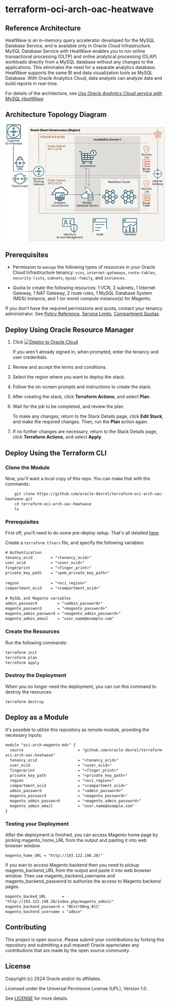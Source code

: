 # terraform-oci-arch-oac-heatwave

## Reference Architecture

HeatWave is an in-memory query accelerator developed for the MySQL Database Service, and is available only in Oracle Cloud Infrastructure. MySQL Database Service with HeatWave enables you to run online transactional processing (OLTP) and online analytical processing (OLAP) workloads directly from a MySQL database without any changes to the applications. This eliminates the need for a separate analytics database.
HeatWave supports the same BI and data visualization tools as MySQL Database. With Oracle Analytics Cloud, data analysts can analyze data and build reports in real-time.

For details of the architecture, see [_Use Oracle Analytics Cloud service with MySQL HeatWave_](https://docs.oracle.com/en/solutions/oac-with-heatwave/index.html)

## Architecture Topology Diagram

![](./images/architecture-oac-heatwave.png)

## Prerequisites

- Permission to `manage` the following types of resources in your Oracle Cloud Infrastructure tenancy: `vcns`, `internet-gateways`, `route-tables`, `security-lists`, `subnets`, `mysql-family`, and `instances`.

- Quota to create the following resources: 1 VCN, 2 subnets, 1 Internet Gateway, 1 NAT Gateway, 2 route rules, 1 MySQL Database System (MDS) instance, and 1 (or more) compute instance(s) for Magento.

If you don't have the required permissions and quota, contact your tenancy administrator. See [Policy Reference](https://docs.cloud.oracle.com/en-us/iaas/Content/Identity/Reference/policyreference.htm), [Service Limits](https://docs.cloud.oracle.com/en-us/iaas/Content/General/Concepts/servicelimits.htm), [Compartment Quotas](https://docs.cloud.oracle.com/iaas/Content/General/Concepts/resourcequotas.htm).

## Deploy Using Oracle Resource Manager

1. Click [![Deploy to Oracle Cloud](https://oci-resourcemanager-plugin.plugins.oci.oraclecloud.com/latest/deploy-to-oracle-cloud.svg)](https://cloud.oracle.com/resourcemanager/stacks/create?region=home&zipUrl=https://github.com/oracle-devrel/terraform-oci-arch-oac-heatwave/releases/latest/download/terraform-oci-arch-oac-heatwave-stack-latest.zip)


    If you aren't already signed in, when prompted, enter the tenancy and user credentials.

2. Review and accept the terms and conditions.

3. Select the region where you want to deploy the stack.

4. Follow the on-screen prompts and instructions to create the stack.

5. After creating the stack, click **Terraform Actions**, and select **Plan**.

6. Wait for the job to be completed, and review the plan.

    To make any changes, return to the Stack Details page, click **Edit Stack**, and make the required changes. Then, run the **Plan** action again.

7. If no further changes are necessary, return to the Stack Details page, click **Terraform Actions**, and select **Apply**. 

## Deploy Using the Terraform CLI

### Clone the Module

Now, you'll want a local copy of this repo. You can make that with the commands:

```
    git clone https://github.com/oracle-devrel/terraform-oci-arch-oac-heatwave.git
    cd terraform-oci-arch-oac-heatwave
    ls
```

### Prerequisites
First off, you'll need to do some pre-deploy setup.  That's all detailed [here](https://github.com/cloud-partners/oci-prerequisites).

Create a `terraform.tfvars` file, and specify the following variables:

```
# Authentication
tenancy_ocid        = "<tenancy_ocid>"
user_ocid           = "<user_ocid>"
fingerprint         = "<finger_print>"
private_key_path    = "<pem_private_key_path>"

region              = "<oci_region>"
compartment_ocid    = "<compartment_ocid>"

# MySQL and Magento variables
admin_password         = "<admin_password>"
magento_password       = "<magento_password>"
magento_admin_password = "<magento_admin_password>"
magento_admin_email    = "user.name@example.com"

````

### Create the Resources
Run the following commands:

    terraform init
    terraform plan
    terraform apply

### Destroy the Deployment
When you no longer need the deployment, you can run this command to destroy the resources:

    terraform destroy

## Deploy as a Module
It's possible to utilize this repository as remote module, providing the necessary inputs:

```
module "oci-arch-magento-mds" {
  source                        = "github.com/oracle-devrel/terraform-oci-arch-oac-heatwave"
  tenancy_ocid                  = "<tenancy_ocid>"
  user_ocid                     = "<user_ocid>"
  fingerprint                   = "<finger_print>"
  private_key_path              = "<private_key_path>"
  region                        = "<oci_region>"
  compartment_ocid              = "<compartment_ocid>"
  admin_password                = "<admin_password>"
  magento_password              = "<magento_password>"
  magento_admin_password        = "<magento_admin_password>"
  magento_admin_email           = "user.name@example.com"
}
```

### Testing your Deployment
After the deployment is finished, you can access Magento home page by picking magento_home_URL from the output and pasting it into web browser window.

````
magento_home_URL = "http://193.122.198.20/"
`````

If you wan to access Magento backend then you need to pickup magento_backend_URL from the output and paste it into web browser window. Then use magento_backend_username and magento_backend_password to authorize the access to Magento backend pages.

````
magento_backed_URL       = "http://193.122.198.20/index.php/magento_admin/"
magento_backend_password = "BEstrO0ng_#11"
magento_backend_username = "admin"
`````

## Contributing
This project is open source.  Please submit your contributions by forking this repository and submitting a pull request!  Oracle appreciates any contributions that are made by the open source community.

## License
Copyright (c) 2024 Oracle and/or its affiliates.

Licensed under the Universal Permissive License (UPL), Version 1.0.

See [LICENSE](LICENSE) for more details.

